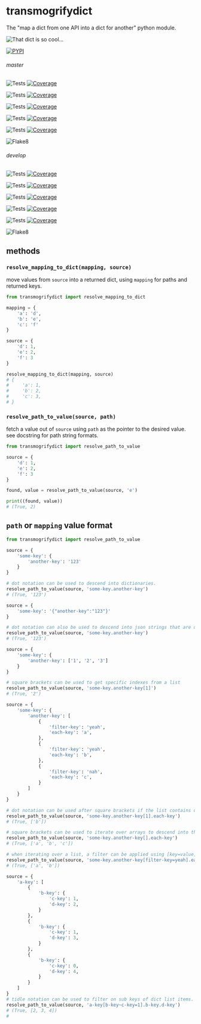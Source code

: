 # transmogrifydict

The "map a dict from one API into a dict for another" python module.

![That dict is so cool...](https://docs.arrai-dev.com/transmogrifydict/transmogrifydict.png)

[![PYPI](https://img.shields.io/pypi/v/transmogrifydict?style=for-the-badge)](https://pypi.org/project/transmogrifydict/)

###### master

![Tests](https://docs.arrai-dev.com/transmogrifydict/artifacts/master/python38.svg) [![Coverage](https://docs.arrai-dev.com/transmogrifydict/artifacts/master/python38.coverage.svg)](https://docs.arrai-dev.com/transmogrifydict/artifacts/master/htmlcov_python38/)

![Tests](https://docs.arrai-dev.com/transmogrifydict/artifacts/master/python37.svg) [![Coverage](https://docs.arrai-dev.com/transmogrifydict/artifacts/master/python37.coverage.svg)](https://docs.arrai-dev.com/transmogrifydict/artifacts/master/htmlcov_python37/)

![Tests](https://docs.arrai-dev.com/transmogrifydict/artifacts/master/python36.svg) [![Coverage](https://docs.arrai-dev.com/transmogrifydict/artifacts/master/python36.coverage.svg)](https://docs.arrai-dev.com/transmogrifydict/artifacts/master/htmlcov_python36/)

![Tests](https://docs.arrai-dev.com/transmogrifydict/artifacts/master/python35.svg) [![Coverage](https://docs.arrai-dev.com/transmogrifydict/artifacts/master/python35.coverage.svg)](https://docs.arrai-dev.com/transmogrifydict/artifacts/master/htmlcov_python35/)

![Tests](https://docs.arrai-dev.com/transmogrifydict/artifacts/master/python27.svg) [![Coverage](https://docs.arrai-dev.com/transmogrifydict/artifacts/master/python27.coverage.svg)](https://docs.arrai-dev.com/transmogrifydict/artifacts/master/htmlcov_python27/)

![Flake8](https://docs.arrai-dev.com/transmogrifydict/artifacts/master/flake8.svg)

###### develop

![Tests](https://docs.arrai-dev.com/transmogrifydict/artifacts/develop/python38.svg) [![Coverage](https://docs.arrai-dev.com/transmogrifydict/artifacts/develop/python38.coverage.svg)](https://docs.arrai-dev.com/transmogrifydict/artifacts/develop/htmlcov_python38/)

![Tests](https://docs.arrai-dev.com/transmogrifydict/artifacts/develop/python37.svg) [![Coverage](https://docs.arrai-dev.com/transmogrifydict/artifacts/develop/python37.coverage.svg)](https://docs.arrai-dev.com/transmogrifydict/artifacts/develop/htmlcov_python37/)

![Tests](https://docs.arrai-dev.com/transmogrifydict/artifacts/develop/python36.svg) [![Coverage](https://docs.arrai-dev.com/transmogrifydict/artifacts/develop/python36.coverage.svg)](https://docs.arrai-dev.com/transmogrifydict/artifacts/develop/htmlcov_python36/)

![Tests](https://docs.arrai-dev.com/transmogrifydict/artifacts/develop/python35.svg) [![Coverage](https://docs.arrai-dev.com/transmogrifydict/artifacts/develop/python35.coverage.svg)](https://docs.arrai-dev.com/transmogrifydict/artifacts/develop/htmlcov_python35/)

![Tests](https://docs.arrai-dev.com/transmogrifydict/artifacts/develop/python27.svg) [![Coverage](https://docs.arrai-dev.com/transmogrifydict/artifacts/develop/python27.coverage.svg)](https://docs.arrai-dev.com/transmogrifydict/artifacts/develop/htmlcov_python27/)

![Flake8](https://docs.arrai-dev.com/transmogrifydict/artifacts/develop/flake8.svg)


## methods

### `resolve_mapping_to_dict(mapping, source)`

move values from `source` into a returned dict, using `mapping` for paths and returned keys.

```python
from transmogrifydict import resolve_mapping_to_dict

mapping = {
    'a': 'd',
    'b': 'e',
    'c': 'f'
}

source = {
    'd': 1,
    'e': 2,
    'f': 3
}

resolve_mapping_to_dict(mapping, source)
# {
#     'a': 1,
#     'b': 2,
#     'c': 3,
# }
```

### `resolve_path_to_value(source, path)`

fetch a value out of `source` using `path` as the pointer to the desired value. see docstring for path string formats.

```python
from transmogrifydict import resolve_path_to_value

source = {
    'd': 1,
    'e': 2,
    'f': 3
}

found, value = resolve_path_to_value(source, 'e')

print((found, value))
# (True, 2)
```

## `path` or `mapping` value format
```python
from transmogrifydict import resolve_path_to_value

source = {
    'some-key': {
        'another-key': '123'
    }
}

# dot notation can be used to descend into dictionaries.
resolve_path_to_value(source, 'some-key.another-key')
# (True, '123')

source = {
    'some-key': '{"another-key":"123"}'
}

# dot notation can also be used to descend into json strings that are dictionary like
resolve_path_to_value(source, 'some-key.another-key')
# (True, '123')

source = {
    'some-key': {
        'another-key': ['1', '2', '3']
    }
}

# square brackets can be used to get specific indexes from a list
resolve_path_to_value(source, 'some-key.another-key[1]')
# (True, '2')

source = {
    'some-key': {
        'another-key': [
            {
                'filter-key': 'yeah',
                'each-key': 'a',
            },
            {
                'filter-key': 'yeah',
                'each-key': 'b',
            },
            {
                'filter-key': 'nah',
                'each-key': 'c',
            }
        ]
    }
}

# dot notation can be used after square brackets if the list contains dict-like values
resolve_path_to_value(source, 'some-key.another-key[1].each-key')
# (True, ['b']) 

# square brackets can be used to iterate over arrays to descend into the items
resolve_path_to_value(source, 'some-key.another-key[].each-key')
# (True, ['a', 'b', 'c'])

# when iterating over a list, a filter can be applied using [key=value]
resolve_path_to_value(source, 'some-key.another-key[filter-key=yeah].each-key')
# (True, ['a', 'b'])

source = {
    'a-key': [
        {
            'b-key': {
                'c-key': 1,
                'd-key': 2,
            }
        },
        {
            'b-key': {
                'c-key': 1,
                'd-key': 3,
            }
        },
        {
            'b-key': {
                'c-key': 0,
                'd-key': 4,
            }
        }
    ]
}
# tidle notation can be used to filter on sub keys of dict list items.
resolve_path_to_value(source, 'a-key[b-key~c-key=1].b-key.d-key')
# (True, [2, 3, 4])
# 
```
